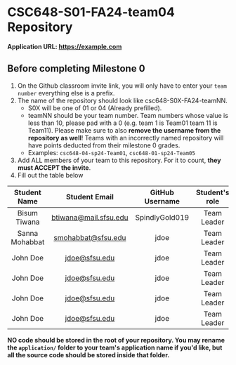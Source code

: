 # CSC648-S01-FA24-team04 Repository

**Application URL: <https://example.com>**

## Before completing Milestone 0

1. On the Github classroom invite link, you will only have to enter your `team number` everything else is a prefix.
2. The name of the repository should look like csc648-S0X-FA24-teamNN.
   - S0X will be one of 01 or 04 (Already prefilled).
   - teamNN should be your team number. Team numbers whose value is less than
     10, please pad with a 0 (e.g. team 1 is Team01 team 11 is Team11). Please
     make sure to also **remove the username from the repository as well**!
     Teams with an incorrectly named repository will have points deducted from
     their milestone 0 grades.
   - Examples: `csc648-04-sp24-Team01`, `csc648-01-sp24-Team05`
3. Add ALL members of your team to this repository. For it to count, **they must
   ACCEPT the invite**.
4. Fill out the table below

| Student Name | Student Email | GitHub Username | Student's role |
| :----------: | :-----------: | :-------------: | :------------: |
|   Bisum Tiwana   | btiwana@mail.sfsu.edu |      SpindlyGold019       |  Team Leader   |
|   Sanna Mohabbat | smohabbat@sfsu.edu    |      jdoe                 |  Team Leader   |
|   John Doe   | jdoe@sfsu.edu |      jdoe       |  Team Leader   |
|   John Doe   | jdoe@sfsu.edu |      jdoe       |  Team Leader   |
|   John Doe   | jdoe@sfsu.edu |      jdoe       |  Team Leader   |
|   John Doe   | jdoe@sfsu.edu |      jdoe       |  Team Leader   |

**NO code should be stored in the root of your repository. You may rename the
`application/` folder to your team's application name if you'd like, but all the
source code should be stored inside that folder.**
